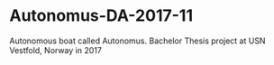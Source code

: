 # Autonomus-DA-2017-11
Autonomous boat called Autonomus. Bachelor Thesis project at USN Vestfold, Norway in 2017
